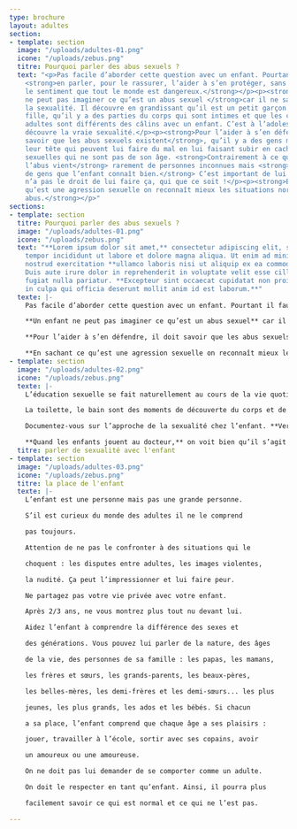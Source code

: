 ```yaml
---
type: brochure
layout: adultes
section:
- template: section
  image: "/uploads/adultes-01.png"
  icone: "/uploads/zebus.png"
  titre: Pourquoi parler des abus sexuels ?
  text: "<p>Pas facile d’aborder cette question avec un enfant. Pourtant il faut lui
    <strong>en parler, pour le rassurer, l’aider à s’en protéger, sans lui donner
    le sentiment que tout le monde est dangereux.</strong></p><p><strong>Un enfant
    ne peut pas imaginer ce qu’est un abus sexuel </strong>car il ne sait pas ce qu’est
    la sexualité. Il découvre en grandissant qu’il est un petit garçon ou une petite
    fille, qu’il y a des parties du corps qui sont intimes et que les câlins entre
    adultes sont différents des câlins avec un enfant. C’est à l’adolescence qu’il
    découvre la vraie sexualité.</p><p><strong>Pour l’aider à s’en défendre, il doit
    savoir que les abus sexuels existent</strong>, qu’il y a des gens malades dans
    leur tête qui peuvent lui faire du mal en lui faisant subir en cachette des caresses
    sexuelles qui ne sont pas de son âge. <strong>Contrairement à ce que l’on croit,
    l’abus vient</strong> rarement de personnes inconnues mais <strong>généralement
    de gens que l’enfant connaît bien.</strong> C’est important de lui expliquer qu’on
    n’a pas le droit de lui faire ça, qui que ce soit !</p><p><strong>En sachant ce
    qu’est une agression sexuelle on reconnaît mieux les situations normales et les
    abus.</strong></p>"
sections:
- template: section
  titre: Pourquoi parler des abus sexuels ?
  image: "/uploads/adultes-01.png"
  icone: "/uploads/zebus.png"
  text: "**Lorem ipsum dolor sit amet,** consectetur adipiscing elit, sed do eiusmod
    tempor incididunt ut labore et dolore magna aliqua. Ut enim ad minim veniam, quis
    nostrud exercitation **ullamco laboris nisi ut aliquip ex ea commodo consequat.**
    Duis aute irure dolor in reprehenderit in voluptate velit esse cillum dolore eu
    fugiat nulla pariatur. **Excepteur sint occaecat cupidatat non proident, sunt
    in culpa qui officia deserunt mollit anim id est laborum.**"
  texte: |-
    Pas facile d’aborder cette question avec un enfant. Pourtant il faut lui **en parler, pour le rassurer, l’aider à s’en protéger, sans lui donner le sentiment que tout le monde est dangereux.**

    **Un enfant ne peut pas imaginer ce qu’est un abus sexuel** car il ne sait pas ce qu’est la sexualité. Il découvre en grandissant qu’il est un petit garçon ou une petite fille, qu’il y a des parties du corps qui sont intimes et que les câlins entre adultes sont différents des câlins avec un enfant. C’est à l’adolescence qu’il découvre la vraie sexualité.

    **Pour l’aider à s’en défendre, il doit savoir que les abus sexuels existent,** qu’il y a des gens malades dans leur tête qui peuvent lui faire du mal en lui faisant subir en cachette des caresses sexuelles qui ne sont pas de son âge. **Contrairement à ce que l’on croit, l’abus vient** rarement de personnes inconnues mais **généralement de gens que l’enfant connaît bien.** C’est important de lui expliquer qu’on n’a pas le droit de lui faire ça, qui que ce soit !

    **En sachant ce qu’est une agression sexuelle on reconnaît mieux les situations normales et les abus.**
- template: section
  image: "/uploads/adultes-02.png"
  icone: "/uploads/zebus.png"
  texte: |-
    L’éducation sexuelle se fait naturellement au cours de la vie quotidienne. **Laissez-le poser des questions, demandez-lui ce qu’il imagine.**

    La toilette, le bain sont des moments de découverte du corps et de la différence des sexes. C’est normal qu’un enfant soit curieux, cela l’intéresse, **essayez de lui répondre sans gêne !** Expliquez-lui comment son corps fonctionne, que son corps lui appartient, qu’il a droit au respect et à la protection des adultes. Adaptez vos réponses à son âge.

    Documentez-vous sur l’approche de la sexualité chez l’enfant. **Vers 4/5 ans, expliquez-lui que son sexe est un endroit privé,** qu’il ne doit pas le montrer ou le toucher tout le temps, même si c’est agréable. On doit le laver tout seul et on ne s’en sert vraiment que quand on est grand et amoureux...

    **Quand les enfants jouent au docteur,** on voit bien qu’il s’agit d’une curiosité normale si l’ambiance est celle d’un jeu et s’il n’y a ni contrainte ni violence. **Il faut s’inquiéter si un enfant en force un autre et l’oblige à se déshabiller** en prétextant que c’est un jeu.
  titre: parler de sexualité avec l'enfant
- template: section
  image: "/uploads/adultes-03.png"
  icone: "/uploads/zebus.png"
  titre: la place de l'enfant
  texte: |-
    L’enfant est une personne mais pas une grande personne.

    S’il est curieux du monde des adultes il ne le comprend

    pas toujours.

    Attention de ne pas le confronter à des situations qui le

    choquent : les disputes entre adultes, les images violentes,

    la nudité. Ça peut l’impressionner et lui faire peur.

    Ne partagez pas votre vie privée avec votre enfant.

    Après 2/3 ans, ne vous montrez plus tout nu devant lui.

    Aidez l’enfant à comprendre la différence des sexes et

    des générations. Vous pouvez lui parler de la nature, des âges

    de la vie, des personnes de sa famille : les papas, les mamans,

    les frères et sœurs, les grands-parents, les beaux-pères,

    les belles-mères, les demi-frères et les demi-sœurs... les plus

    jeunes, les plus grands, les ados et les bébés. Si chacun

    a sa place, l’enfant comprend que chaque âge a ses plaisirs :

    jouer, travailler à l’école, sortir avec ses copains, avoir

    un amoureux ou une amoureuse.

    On ne doit pas lui demander de se comporter comme un adulte.

    On doit le respecter en tant qu’enfant. Ainsi, il pourra plus

    facilement savoir ce qui est normal et ce qui ne l’est pas.

---
```

